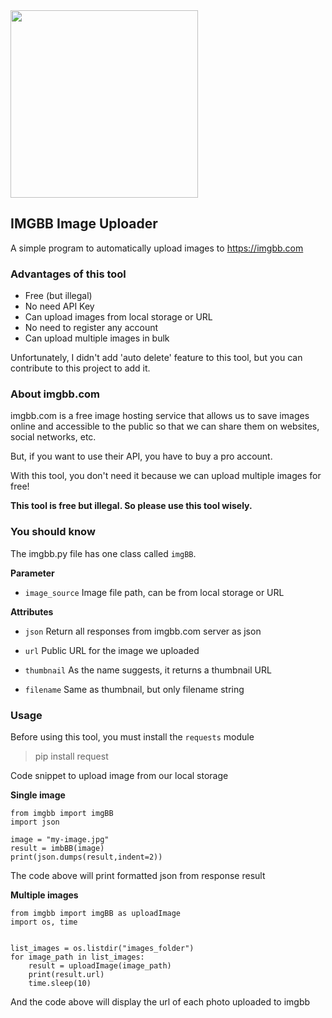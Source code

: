 <img src="https://simgbb.com/images/logo.png" width="300px">

## IMGBB Image Uploader

A simple program to automatically upload images to https://imgbb.com

### Advantages of this tool

* Free (but illegal)
* No need API Key
* Can upload images from local storage or URL
* No need to register any account
* Can upload multiple images in bulk

Unfortunately, I didn't add 'auto delete' feature to this tool, but you can contribute to this project to add it.

### About imgbb.com
imgbb.com is a free image hosting service that allows us to save images online and accessible to the public so that we can share them on websites, social networks, etc.

But, if you want to use their API, you have to buy a pro account.

With this tool, you don't need it because we can upload multiple images for free!

**This tool is free but illegal. So please use this tool wisely.**




### You should know
The imgbb.py file has one class called `imgBB`. 

**Parameter**
* `image_source`
Image file path, can be from local storage or URL


**Attributes**

* `json`
Return all responses from imgbb.com server as json

* `url`
Public URL for the image we uploaded
* `thumbnail`
As the name suggests, it returns a thumbnail URL
* `filename`
Same as thumbnail, but only filename string




### Usage
Before using this tool, you must install the `requests` module

> pip install request


Code snippet to upload image from our local storage


**Single image**
```
from imgbb import imgBB
import json

image = "my-image.jpg"
result = imbBB(image)
print(json.dumps(result,indent=2))
```

The code above will print formatted json from response result


**Multiple images**
```
from imgbb import imgBB as uploadImage
import os, time


list_images = os.listdir("images_folder")
for image_path in list_images:
	result = uploadImage(image_path)
	print(result.url)
	time.sleep(10)
```
And the code above will display the url of each photo uploaded to imgbb
